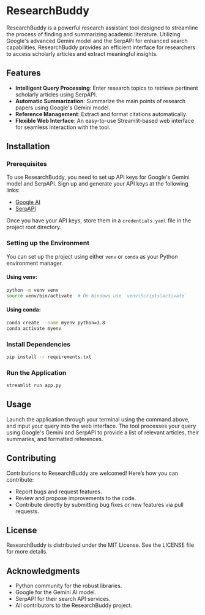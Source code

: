 # ResearchBuddy

ResearchBuddy is a powerful research assistant tool designed to streamline the process of finding and summarizing academic literature. Utilizing Google's advanced Gemini model and the SerpAPI for enhanced search capabilities, ResearchBuddy provides an efficient interface for researchers to access scholarly articles and extract meaningful insights.

## Features

- **Intelligent Query Processing**: Enter research topics to retrieve pertinent scholarly articles using SerpAPI.
- **Automatic Summarization**: Summarize the main points of research papers using Google's Gemini model.
- **Reference Management**: Extract and format citations automatically.
- **Flexible Web Interface**: An easy-to-use Streamlit-based web interface for seamless interaction with the tool.

## Installation

### Prerequisites

To use ResearchBuddy, you need to set up API keys for Google's Gemini model and SerpAPI. Sign up and generate your API keys at the following links:

- [Google AI](https://ai.google.dev/)
- [SerpAPI](https://serpapi.com/users/sign_up)

Once you have your API keys, store them in a `credentials.yaml` file in the project root directory.

### Setting up the Environment

You can set up the project using either `venv` or `conda` as your Python environment manager.

#### Using venv:

```bash
python -m venv venv
source venv/bin/activate  # On Windows use `venv\Scripts\activate`
```

#### Using conda:

```bash
conda create --name myenv python=3.8
conda activate myenv
```

### Install Dependencies

```bash
pip install -r requirements.txt
```

### Run the Application

```bash
streamlit run app.py
```

## Usage

Launch the application through your terminal using the command above, and input your query into the web interface. The tool processes your query using Google's Gemini and SerpAPI to provide a list of relevant articles, their summaries, and formatted references.

## Contributing

Contributions to ResearchBuddy are welcomed! Here’s how you can contribute:

- Report bugs and request features.
- Review and propose improvements to the code.
- Contribute directly by submitting bug fixes or new features via pull requests.

## License

ResearchBuddy is distributed under the MIT License. See the LICENSE file for more details.

## Acknowledgments

- Python community for the robust libraries.
- Google for the Gemini AI model.
- SerpAPI for their search API services.
- All contributors to the ResearchBuddy project.

